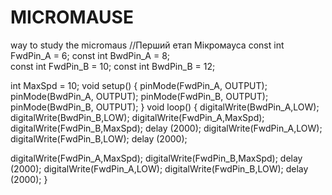 # MICROMAUSE
way to study the micromaus
//Перший етап Мікромауса
const int FwdPin_A = 6; 
const int BwdPin_A = 8;  
const int FwdPin_B = 10; 
const int BwdPin_B = 12;  

int MaxSpd = 10;
void setup() {
pinMode(FwdPin_A, OUTPUT);
pinMode(BwdPin_A, OUTPUT);
pinMode(FwdPin_B, OUTPUT);
pinMode(BwdPin_B, OUTPUT);
}
void loop() {
digitalWrite(BwdPin_A,LOW);
digitalWrite(BwdPin_B,LOW);
digitalWrite(FwdPin_A,MaxSpd);
digitalWrite(FwdPin_B,MaxSpd);
delay (2000);
digitalWrite(FwdPin_A,LOW);
digitalWrite(FwdPin_B,LOW);
delay (2000);

digitalWrite(FwdPin_A,MaxSpd);
digitalWrite(FwdPin_B,MaxSpd);
delay (2000);
digitalWrite(FwdPin_A,LOW);
digitalWrite(FwdPin_B,LOW);
delay (2000);
}    

